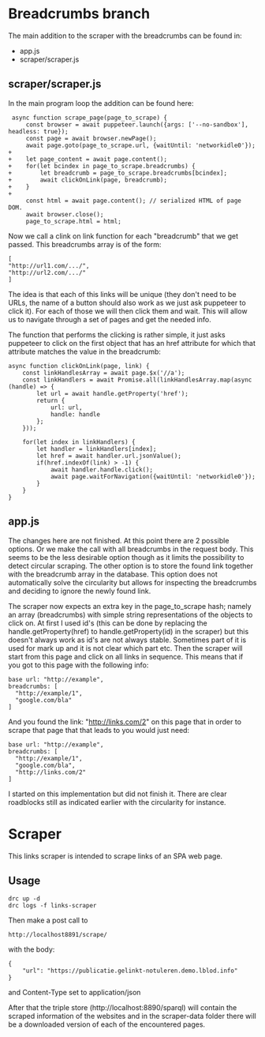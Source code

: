 # Breadcrumbs branch
The main addition to the scraper with the breadcrumbs can be found in:
* app.js
* scraper/scraper.js

## scraper/scraper.js
In the main program loop the addition can be found here:
```
 async function scrape_page(page_to_scrape) {
     const browser = await puppeteer.launch({args: ['--no-sandbox'], headless: true});
     const page = await browser.newPage();
     await page.goto(page_to_scrape.url, {waitUntil: 'networkidle0'});
+
+    let page_content = await page.content();
+    for(let bcindex in page_to_scrape.breadcrumbs) {
+        let breadcrumb = page_to_scrape.breadcrumbs[bcindex];
+        await clickOnLink(page, breadcrumb);
+    }
+
     const html = await page.content(); // serialized HTML of page DOM.
     await browser.close();
     page_to_scrape.html = html;
```
Now we call a clink on link function for each "breadcrumb" that we get passed. This breadcrumbs array is of the form:
```
[
"http://url1.com/.../",
"http://url2.com/.../"
]
```
The idea is that each of this links will be unique (they don't need to be URLs, the name of a button should also work as we just ask puppeteer to click it).
For each of those we will then click them and wait. This will allow us to navigate through a set of pages and get the needed info.

The function that performs the clicking is rather simple, it just asks puppeteer to click on the first object that has an href attribute for which that attribute matches the value in the breadcrumb:
```
async function clickOnLink(page, link) {
    const linkHandlesArray = await page.$x('//a');
    const linkHandlers = await Promise.all(linkHandlesArray.map(async (handle) => {
        let url = await handle.getProperty('href');
        return {
            url: url,
            handle: handle
        };
    }));

    for(let index in linkHandlers) {
        let handler = linkHandlers[index];
        let href = await handler.url.jsonValue();
        if(href.indexOf(link) > -1) {
            await handler.handle.click();
            await page.waitForNavigation({waitUntil: 'networkidle0'});
        }
    }
}
```

## app.js
The changes here are not finished. At this point there are 2 possible options. Or we make the call with all breadcrumbs in the request body. This seems to be the less desirable option though as it limits the possibility to detect circular scraping. The other option is to store the found link together with the breadcrumb array in the database. This option does not automatically solve the circularity but allows for inspecting the breadcrumbs and deciding to ignore the newly found link.

The scraper now expects an extra key in the page_to_scrape hash; namely an array (breadcrumbs) with simple string representations of the objects to click on. At first I used id's (this can be done by replacing the handle.getProperty(href) to handle.getProperty(id) in the scraper) but this doesn't always work as id's are not always stable. Sometimes part of it is used for mark up and it is not clear which part etc. Then the scraper will start from this page and click on all links in sequence. This means that if you got to this page with the following info:
```
base url: "http://example",
breadcrumbs: [
  "http://example/1",
  "google.com/bla"
]
```
And you found the link: "http://links.com/2" on this page that in order to scrape that page that that leads to you would just need:
```
base url: "http://example",
breadcrumbs: [
  "http://example/1",
  "google.com/bla",
  "http://links.com/2"
]
```
I started on this implementation but did not finish it. There are clear roadblocks still as indicated earlier with the circularity for instance.

# Scraper
This links scraper is intended to scrape links of an SPA web page.
## Usage
```
drc up -d
drc logs -f links-scraper
```
Then make a post call to
```
http://localhost8891/scrape/
```
with the body:
```
{
    "url": "https://publicatie.gelinkt-notuleren.demo.lblod.info"
}
```
and Content-Type set to application/json

After that the triple store (http://localhost:8890/sparql) will contain the scraped information of the websites and in the scraper-data folder there will be a downloaded version of each of the encountered pages.
